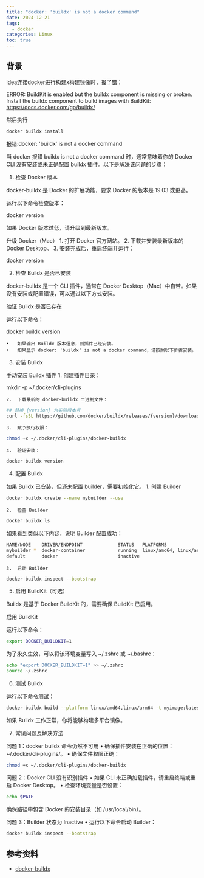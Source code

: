 ```yaml
---
title: "docker: 'buildx' is not a docker command"
date: 2024-12-21
tags:
  - docker
categories: Linux
toc: true
---
```

## 背景

idea连接docker进行构建x构建镜像时，报了错：

ERROR: BuildKit is enabled but the buildx component is missing or broken.
       Install the buildx component to build images with BuildKit:
       https://docs.docker.com/go/buildx/

然后执行
```bash
docker buildx install
```
报错:docker: 'buildx' is not a docker command

当 docker 报错 buildx is not a docker command 时，通常意味着你的 Docker CLI 没有安装或未正确配置 buildx 插件。以下是解决该问题的步骤：

<!-- more -->

1. 检查 Docker 版本

docker-buildx 是 Docker 的扩展功能，要求 Docker 的版本是 19.03 或更高。

运行以下命令检查版本：

docker version

如果 Docker 版本过低，请升级到最新版本。

升级 Docker（Mac）
	1.	打开 Docker 官方网站。
	2.	下载并安装最新版本的 Docker Desktop。
	3.	安装完成后，重启终端并运行：

docker version

2. 检查 Buildx 是否已安装

docker-buildx 是一个 CLI 插件，通常在 Docker Desktop（Mac）中自带。如果没有安装或配置错误，可以通过以下方式安装。

验证 Buildx 是否已存在

运行以下命令：

docker buildx version

	•	如果输出 Buildx 版本信息，则插件已经安装。
	•	如果显示 docker: 'buildx' is not a docker command，请按照以下步骤安装。

3. 安装 Buildx

手动安装 Buildx 插件
	1.	创建插件目录：

mkdir -p ~/.docker/cli-plugins


	2.	下载最新的 docker-buildx 二进制文件：

```bash
## 替换 {version} 为实际版本号
curl -fsSL https://github.com/docker/buildx/releases/{version}/download/docker-buildx-darwin-amd64 -o ~/.docker/cli-plugins/docker-buildx
```

	3.	赋予执行权限：
```bash
chmod +x ~/.docker/cli-plugins/docker-buildx
```

	4.	验证安装：
```bash
docker buildx version
```
4. 配置 Buildx

如果 Buildx 已安装，但还未配置 builder，需要初始化它。
	1.	创建 Builder
```bash
docker buildx create --name mybuilder --use
```

	2.	检查 Builder
```bash
docker buildx ls
```
如果看到类似以下内容，说明 Builder 配置成功：
```bash
NAME/NODE    DRIVER/ENDPOINT             STATUS   PLATFORMS
mybuilder *  docker-container            running  linux/amd64, linux/arm64, linux/arm/v7
default      docker                      inactive
```

	3.	启动 Builder
```bash
docker buildx inspect --bootstrap
```
5. 启用 BuildKit（可选）

Buildx 是基于 Docker BuildKit 的，需要确保 BuildKit 已启用。

启用 BuildKit

运行以下命令：
```bash
export DOCKER_BUILDKIT=1
```
为了永久生效，可以将该环境变量写入 ~/.zshrc 或 ~/.bashrc：
```bash
echo "export DOCKER_BUILDKIT=1" >> ~/.zshrc
source ~/.zshrc
```
6. 测试 Buildx

运行以下命令测试：
```bash
docker buildx build --platform linux/amd64,linux/arm64 -t myimage:latest --push .
```
如果 Buildx 工作正常，你将能够构建多平台镜像。

7. 常见问题及解决方法

问题 1：docker buildx 命令仍然不可用
	•	确保插件安装在正确的位置：~/.docker/cli-plugins/。
	•	确保文件权限正确：
```bash
chmod +x ~/.docker/cli-plugins/docker-buildx
```


问题 2：Docker CLI 没有识别插件
	•	如果 CLI 未正确加载插件，请重启终端或重启 Docker Desktop。
	•	检查环境变量是否设置：
```bash
echo $PATH
```
确保路径中包含 Docker 的安装目录（如 /usr/local/bin）。

问题 3：Builder 状态为 Inactive
	•	运行以下命令启动 Builder：
```bash
docker buildx inspect --bootstrap
```


## 参考资料

- [docker-buildx](https://github.com/docker/buildx)